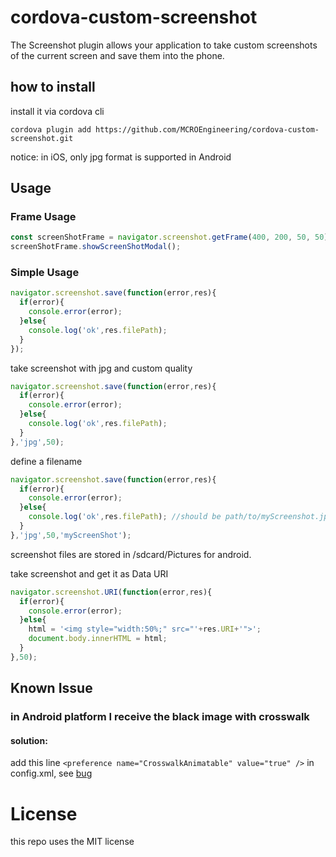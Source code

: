 cordova-custom-screenshot
==================


The Screenshot plugin allows your application to take custom screenshots of the current screen and save them into the 
phone.

## how to install

install it via cordova cli

```
cordova plugin add https://github.com/MCROEngineering/cordova-custom-screenshot.git
```

notice:
in iOS, only jpg format is supported
in Android
## Usage
### Frame Usage

```js
const screenShotFrame = navigator.screenshot.getFrame(400, 200, 50, 50);
screenShotFrame.showScreenShotModal();
```


### Simple Usage
```js
navigator.screenshot.save(function(error,res){
  if(error){
    console.error(error);
  }else{
    console.log('ok',res.filePath);
  }
});
```
take screenshot with jpg and custom quality
```js
navigator.screenshot.save(function(error,res){
  if(error){
    console.error(error);
  }else{
    console.log('ok',res.filePath);
  }
},'jpg',50);
```

define a filename
```js
navigator.screenshot.save(function(error,res){
  if(error){
    console.error(error);
  }else{
    console.log('ok',res.filePath); //should be path/to/myScreenshot.jpg
  }
},'jpg',50,'myScreenShot');
```

screenshot files are stored in /sdcard/Pictures for android.

take screenshot and get it as Data URI
```js
navigator.screenshot.URI(function(error,res){
  if(error){
    console.error(error);
  }else{
    html = '<img style="width:50%;" src="'+res.URI+'">';
    document.body.innerHTML = html;
  }
},50);
```


## Known Issue
### in Android platform I receive the black image with crosswalk 
#### solution: 

add this line ``<preference name="CrosswalkAnimatable" value="true" />`` in config.xml, see [bug](https://crosswalk-project.org/jira/browse/XWALK-2233)


License
=========
this repo uses the MIT license
